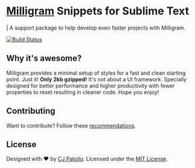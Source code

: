 # [Milligram](http://milligram.github.io) Snippets for Sublime Text

| A support package to help develop even faster projects with Milligram.

[![Build Status](https://travis-ci.org/milligram/snippet-sublime.svg?branch=master)](https://travis-ci.org/milligram/snippet-sublime)


## Why it's awesome?

Milligram provides a minimal setup of styles for a fast and clean starting point. Just it! **Only 2kb gzipped!** It's not about a UI framework. Specially designed for better performance and higher productivity with fewer properties to reset resulting in cleaner code. Hope you enjoy!


## Contributing

Want to contribute? Follow these [recommendations](https://github.com/milligram/milligram/blob/master/contributing.md).


## License

Designed with ♥ by [CJ Patoilo](http://cjpatoilo.com). Licensed under the [MIT License](http://cjpatoilo.mit-license.org).
